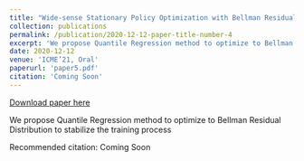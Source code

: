 ```yaml
---
title: "Wide-sense Stationary Policy Optimization with Bellman Residual on Video Games"
collection: publications
permalink: /publication/2020-12-12-paper-title-number-4
excerpt: 'We propose Quantile Regression method to optimize to Bellman Residual Distribution to stabilize the training process'
date: 2020-12-12
venue: 'ICME’21, Oral'
paperurl: 'paper5.pdf'
citation: 'Coming Soon'
---
```


<a href='paper5.pdf'>Download paper here</a>

We propose Quantile Regression method to optimize to Bellman Residual Distribution to stabilize the training process

Recommended citation: Coming Soon